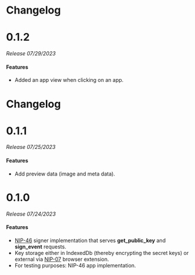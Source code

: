 # Changelog

# 0.1.2

_Release 07/29/2023_

#### Features

- Added an app view when clicking on an app.

# Changelog

# 0.1.1

_Release 07/25/2023_

#### Features

- Add preview data (image and meta data).

# 0.1.0

_Release 07/24/2023_

#### Features

- [NIP-46](https://github.com/nostr-protocol/nips/blob/master/46.md) signer implementation that serves **get_public_key** and **sign_event** requests.
- Key storage either in IndexedDb (thereby encrypting the secret keys) or external via [NIP-07](https://github.com/nostr-protocol/nips/blob/master/07.md) browser extension.
- For testing purposes: NIP-46 app implementation.
